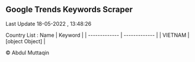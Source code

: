 

## Google Trends Keywords Scraper 
 
Last Update 18-05-2022 , 13:48:26

Country List :
 Name  | Keyword |
| ------------- | ------------- |
| VIETNAM | [object Object] |



© Abdul Muttaqin 
